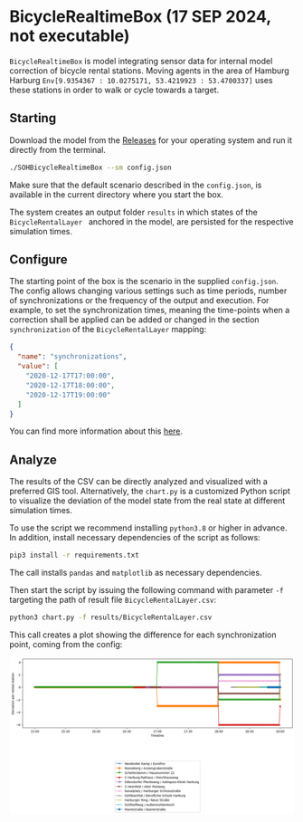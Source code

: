 # BicycleRealtimeBox (17 SEP 2024, not executable)

`BicycleRealtimeBox` is model integrating sensor data for internal model correction of bicycle rental stations. Moving agents in the area of Hamburg Harburg `Env[9.9354367 : 10.0275171, 53.4219923 : 53.4700337]` uses these stations in order to walk or cycle towards a target.


## Starting

Download the model from the [Releases](https://github.com/MARS-Group-HAW/model-soh-bicyclerealtime/releases) for your operating system and run it directly from the terminal.

```bash
./SOHBicycleRealtimeBox --sm config.json
```

Make sure that the default scenario described in the `config.json`, is available in the current directory where you start the box.

The system creates an output folder `results` in which states of the `BicycleRentalLayer ` anchored in the model, are persisted for the respective simulation times.

## Configure

The starting point of the box is the scenario in the supplied `config.json`. The config allows changing various settings such as time periods, number of synchronizations or the frequency of the output and execution.
For example, to set the synchronization times, meaning the time-points when a correction shall be applied can be added or changed in the section `synchronization` of the `BicycleRentalLayer` mapping:

````json
{
  "name": "synchronizations",
  "value": [
    "2020-12-17T17:00:00",
    "2020-12-17T18:00:00",
    "2020-12-17T19:00:00"
  ]
}
````

You can find more information about this [here](https://www.mars-group.org/docs/tutorial/configuration/sim_config_options).

## Analyze 

The results of the CSV can be directly analyzed and visualized with a preferred GIS tool. Alternatively, the `chart.py` is a customized Python script to visualize the deviation of the model state from the real state at different simulation times.

To use the script we recommend installing `python3.8` or higher in advance. In addition, install necessary dependencies of the script as follows:

```bash
pip3 install -r requirements.txt
```

The call installs `pandas` and `matplotlib` as necessary dependencies.

Then start the script by issuing the following command with parameter `-f` targeting the path of result file `BicycleRentalLayer.csv`:

```bash
python3 chart.py -f results/BicycleRentalLayer.csv
```

This call creates a plot showing the difference for each synchronization point, coming from the config:

![Result](syncdifference_rs.png)

